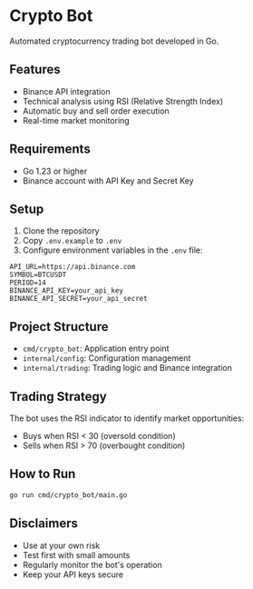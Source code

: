 # Crypto Bot

Automated cryptocurrency trading bot developed in Go.

## Features

- Binance API integration
- Technical analysis using RSI (Relative Strength Index)
- Automatic buy and sell order execution
- Real-time market monitoring

## Requirements

- Go 1.23 or higher
- Binance account with API Key and Secret Key

## Setup

1. Clone the repository
2. Copy `.env.example` to `.env`
3. Configure environment variables in the `.env` file:

```env
API_URL=https://api.binance.com
SYMBOL=BTCUSDT
PERIOD=14
BINANCE_API_KEY=your_api_key
BINANCE_API_SECRET=your_api_secret
```

## Project Structure

- `cmd/crypto_bot`: Application entry point
- `internal/config`: Configuration management
- `internal/trading`: Trading logic and Binance integration

## Trading Strategy

The bot uses the RSI indicator to identify market opportunities:
- Buys when RSI < 30 (oversold condition)
- Sells when RSI > 70 (overbought condition)

## How to Run

```bash
go run cmd/crypto_bot/main.go
```

## Disclaimers

- Use at your own risk
- Test first with small amounts
- Regularly monitor the bot's operation
- Keep your API keys secure
